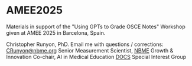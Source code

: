 # AMEE2025

Materials in support of the "Using GPTs to Grade OSCE Notes" Workshop given at AMEE 2025 in Barcelona, Spain.

Christopher Runyon, PhD. Email me with questions / corrections: [CRunyon@nbme.org](mailto:CRunyon@nbme.org)
Senior Measurement Scientist, [NBME](https://www.nbme.org/) Growth & Innovation
Co-chair, AI in Medical Education [DOCS](https://www.directorsofclinicalskillseducation.org/) Special Interest Group
